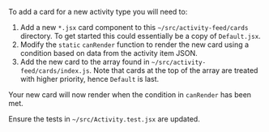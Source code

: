 To add a card for a new activity type you will need to:
 
 1. Add a new `*.jsx` card component to this `~/src/activity-feed/cards` directory. To get started this could essentially be a copy of `Default.jsx`.
 2. Modify the `static` `canRender` function to render the new card using a condition based on data from the activity item JSON.
 3. Add the new card to the array found in `~/src/activity-feed/cards/index.js`. Note that cards at the top of the array are treated with higher priority, hence `Default` is last.
 
 Your new card will now render when the condition in `canRender` has been met.
 
 Ensure the tests in `~/src/Activity.test.jsx` are updated.
